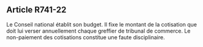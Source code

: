 Article R741-22
----
Le Conseil national établit son budget. Il fixe le montant de la cotisation que
doit lui verser annuellement chaque greffier de tribunal de commerce. Le
non-paiement des cotisations constitue une faute disciplinaire.
